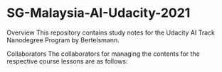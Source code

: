 # SG-Malaysia-AI-Udacity-2021
Overview
This repository contains study notes for the Udacity AI Track Nanodegree Program by Bertelsmann.

Collaborators
The collaborators for managing the contents for the respective course lessons are as follows:
